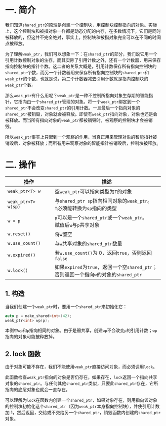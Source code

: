 # 一. 简介

我们知道`shared_ptr`的原理是创建一个控制块，用控制块控制指向的对象。实际上，这个控制块和被指对象一样都是动态分配的内存，在多数情况下，它们是同时被释放的，但这并不完全绝对，事实上，控制块和被指对象完全可以在不同的时间点被释放。

为了理解`weak_ptr`，我们可以想象一下：在`shared_ptr`的部分，我们说它用一个引用计数控制对象的生存，而其实除了引用计数之外，还有一个计数器，用来保存指向控制块的指针个数。这二者的关系大概是，引用计数保存所有指向控制块的`shared_ptr`个数，而另一个计数器用来保存所有指向控制块的`shared_ptr`和`weak_ptr`的个数，也就是说，第二个计数器减去引用计数就是指向控制块的`weak_ptr`个数。

那么`weak_ptr`有什么用呢？`weak_ptr`是一种不控制所指向对象生存期的智能指针，它指向由一个`shared_ptr`管理的对象。将一个`weak_ptr`绑定到一个`shared_ptr`不会改变`shared_ptr`的引用计数。一旦最后一个指向对象的`shared_ptr`被销毁，对象就会被释放。即使有`weak_ptr`指向对象，对象也还是会被释放。而当所有指向对象的`weak_ptr`都被销毁时，被观察的控制块才会被销毁。

所以`weak_ptr`事实上只起到一个观察的作用，当真正用来管理对象的智能指针被销毁后，对象被释放；而所有用来观察对象的智能指针被销毁后，控制块被释放。



# 二. 操作

| 操作                | 描述                                                         |
| ------------------- | ------------------------------------------------------------ |
| `weak_ptr<T> w`     | 空`weak_ptr`可以指向类型为`T`的对象                          |
| `weak_ptr<T> w(sp)` | 与`shared_ptr sp`指向相同对象的`weak_ptr`。<br />`T`必须能转换为`sp`指向的类型 |
| `w = p`             | `p`可以是一个`shared_ptr`或一个`weak_ptr`。<br />赋值后`w`与`p`共享对象 |
| `w.reset()`         | 将`w`置空                                                    |
| `w.use_count()`     | 与`w`共享对象的`shared_ptr`数量                              |
| `w.expired()`       | 若`w.use_count()`为 0，返回`true`，否则返回`false`           |
| `w.lock()`          | 如果`expired`为`true`，返回一个空`shared_ptr`；<br />否则返回一个指向`w`的对象的`shared_ptr` |

## 1. 构造

当我们创建一个`weak_ptr`时，要用一个`shared_ptr`来初始化它：

```c++
auto p = make_shared<int>(42);
weak_ptr<int> wp(p);
```

本例中`wp`和`p`指向相同的对象。由于是弱共享，创建`wp`不会改变`p`的引用计数；`wp`指向的对象可能被释放掉。



## 2. lock 函数

由于对象可能不存在，我们不能使用`weak_ptr`直接访问对象，而必须调用`lock`。

此函数检查`weak_ptr`指向的对象是否仍存在。如果存在，`lock`返回一个指向共享对象的`shared_ptr`。与任何其他`shared_ptr`类似，只要此`shared_ptr`存在，它所指向的底层对象也就会一直存在。

可以理解为`lock`在函数内创建一个`shared_ptr`，如果对象存在，则用指向该对象的控制块初始化这个`shared_ptr`（因为`weak_ptr`本身指向控制块），并使引用计数加 1，然后返回，交给或不交给另一个`shared_ptr`，销毁函数内创建的`shared_ptr`对象。

